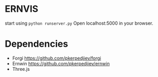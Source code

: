 ERNVIS
======

start using `python runserver.py`
Open localhost:5000 in your browser.

Dependencies
============

* Forgi https://github.com/pkerpedjiev/forgi
* Ernwin https://github.com/pkerpedjiev/ernwin
* Three.js
